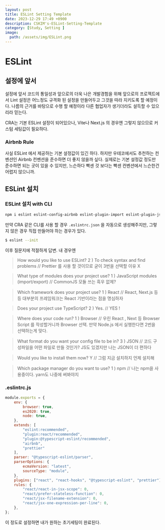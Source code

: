 ```yaml
---
layout: post
title: ESLint Setting Template
date: 2023-12-29 17:49 +0900
description: CSKIM's-ESLint-Setting-Template
category: [Study, Setting ]
image:
  path: /assets/img/ESLint.png
---
```


# ESLint
## 설정에 앞서
설정에 앞서 코드의 통일성과 앞으로의 더욱 나은 개발경험을 위해 앞으로의 프로젝트에서 Lint 설정은 어느정도 규격화 된 설정을 만들어두고 그것을 따라 지키도록 할 예정이다.
나름의 근거를 바탕으로 수행 할 예정이라 다른 협업자가 생기더라도 설득할 수 있으리라 믿는다.

CRA는 기본 ESLint 설정이 되어있으나, Vite나 Next.js 의 경우엔 그렇지 않으므로 커스텀 세팅값이 필요하다.

### Airbnb Rule
사실 ESLint 에서 제공하는 기본 설정값이 있긴 하다. 하지만 우테코에서도 추천하는 컨벤션인 Airbnb 컨벤션을 준수하면 더 좋지 않을까 싶다. 실제로는 기본 설정값 정도만 준수하면 되는 곳이 있을 수 있지만, 느슨하다 빡센 것 보다는 빡센 컨벤션에서 느슨한건 어렵지 않으니까.

## ESLint 설치
### ESLint 설치 with CLI
```bash
npm i eslint eslint-config-airbnb eslint-plugin-import eslint-plugin-jsx-a11y eslint-plugin-react eslint-plugin-react-hooks -D
```

만약 CRA 같은 CLI를 사용 할 경우 `.eslintrc.json` 을 자동으로 생성해주지만, 그렇지 않은 경우 직접 만들어야 하는 경우가 있다.
```bash
$ eslint --init
```

이후 질문지에 적절하게 답변. 
내 경우엔
> How would you like to use ESLint?
> 2 ) To check syntax and find problems // Prettier 를 사용 할 것이므로 굳이 3번을 선택할 이유 X

> What type of modules does your project use?
> 1 ) JavaScript modules (import/export) // CommonJS 모듈 쓰는 흑우 없제?

> Which framework does your project use?
> 1 ) React // React, Next.js 등등 대부분의 프레임워크는 React 기반이라는 점을 명심하자

> Does your project use TypeScript?
> 2 ) Yes. // YES !

> Where does your code run?
> 1 ) Browser // 우린 React , Next 등 Browser Script 를 작성할거니까 Browser 선택. 만약 Node.js 에서 실행한다면 2번을 선택하는게 맞다.

> What format do you want your config file to be in?
> 3 ) JSON // 코드 구성파일을 어떤 파일로 만들 것인가? JS도 있겠지만 나는 JSON이 더 편하다

> Would you like to install them now?
> Y // 그럼 지금 설치하지 언제 설치해

> Which package manager do you want to use?
> 1 ) npm // 나는 npm을 사용중이다. yarn도 나중에 써봐야지

### .eslintrc.js
```js
module.exports = {
	env: {
		browser: true,
		es2020: true,
		node: true,
	},
	extends: [
		"eslint:recommended",
		"plugin:react/recommended",
		"plugin:@typescript-eslint/recommended",
		"airbnb",
		"prettier"
	],
	parser: "@typescript-eslint/parser",
	parserOptions: {
		ecmaVersion: "latest",
		sourceType: "module",
	},
	plugins: ["react", "react-hooks", "@typescript-eslint", "prettier"],
	rules: {
		"react/react-in-jsx-scope": 0,
		"react/prefer-stateless-function": 0,
		"react/jsx-filename-extension": 0,
		"react/jsx-one-expression-per-line": 0,
	},
};
```

이 정도로 설정하면 내가 원하는 초기세팅이 완료된다.
